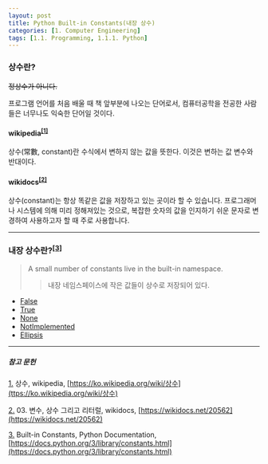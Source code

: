 ```yaml
---
layout: post
title: Python Built-in Constants(내장 상수)
categories: [1. Computer Engineering]
tags: [1.1. Programming, 1.1.1. Python]
---
```


### 상수란?

<div style="text-decoration:line-through">정상수가 아니다.</div>

프로그램 언어를 처음 배울 때 책 앞부분에 나오는 단어로서, 컴퓨터공학을 전공한 사람들은 너무나도 익숙한 단어일 것이다.

#### wikipedia<sup><a href="#footnote_1_1" name="footnote_1_2">[1]</a></sup>

상수(常數, constant)란 수식에서 변하지 않는 값을 뜻한다. 이것은 변하는 값 변수와 반대이다.

#### wikidocs<sup><a href="#footnote_2_1" name="footnote_2_2">[2]</a></sup>

상수(constant)는 항상 똑같은 값을 저장하고 있는 곳이라 할 수 있습니다. 프로그래머나 시스템에 의해 미리 정해져있는 것으로, 복잡한 숫자의 값을 인지하기 쉬운 문자로 변경하여 사용하고자 할 때 주로 사용합니다.

---

### 내장 상수란?<sup><a href="#footnote_3_1" name="footnote_3_2">[3]</a></sup>

> A small number of constants live in the built-in namespace.
>> 내장 네임스페이스에 작은 값들이 상수로 저장되어 있다.

* [False](https://docs.python.org/3/library/constants.html#False)
* [True](https://docs.python.org/3/library/constants.html#True)
* [None](https://docs.python.org/3/library/constants.html#None)
* [NotImplemented](https://docs.python.org/3/library/constants.html#NotImplemented)
* [Ellipsis](https://docs.python.org/3/library/constants.html#Ellipsis)

---

##### 참고 문헌

<a href="#footnote_1_2" name="footnote_1_1">1.</a> 상수, wikipedia, [https://ko.wikipedia.org/wiki/상수](ttps://ko.wikipedia.org/wiki/상수)

<a href="#footnote_2_2" name="footnote_2_1">2.</a> 03. 변수, 상수 그리고 리터럴, wikidocs, [https://wikidocs.net/20562](https://wikidocs.net/20562)

<a href="#footnote_3_2" name="footnote_3_1">3.</a> Built-in Constants, Python Documentation, [https://docs.python.org/3/library/constants.html](https://docs.python.org/3/library/constants.html)
